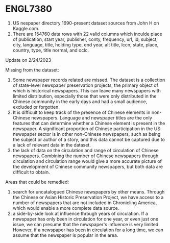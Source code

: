 # ENGL7380
1. US nespaper directory 1690-present dataset sources from John H on Kaggle.com.
2. There are 154760 data rows with 22 valid columns which inculde place of publication, start year, publisher, conty, frequency, url, id, subject, city, language, title, holding type, end year, alt title, lccn, state, place, country, type, title normal, and oclc.


Update on 2/24/2023

Missing from the dataset:
1. Some newspaper records related are missed. The dataset is a collection of state-level newspaper preservation projects, the primary object of which is historical newspapers. This can leave many newspapers with limited distribution, especially those that were only distributed in the Chinese community in the early days and had a small audience, excluded or forgotten.
2. It is difficult to keep track of the presence of Chinese elements in non-Chinese newspapers. Language and newspaper titles are the only features that can determine whether a Chinese element is present in the newspaper. A significant proportion of Chinese participation in the US newspaper sector is in other non-Chinese newspapers, such as being the subject or author of a story, and this data cannot be captured due to a lack of relevant data in the dataset.
3. the lack of data on the circulation and range of circulation of Chinese newspapers. Combining the number of Chinese newspapers through circulation and circulation range would give a more accurate picture of the development of Chinese community newspapers, but both data are difficult to obtain.

Areas that could be remedied:
1. search for uncatalogued Chinese newspapers by other means. Through the Chinese or Asian Historic Preservation Project, we have access to a number of newspapers that are not included in Chronicling America, which would enable a more complete data source.
2. a side-by-side look at influence through years of circulation. If a newspaper has only been in circulation for one year, or even just one issue, we can presume that the newspaper's influence is very limited. However, if a newspaper has been in circulation for a long time, we can assume that the newspaper is popular in the area.
